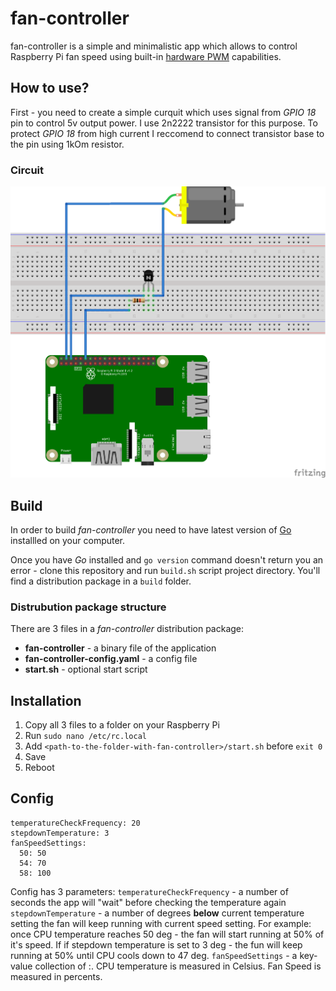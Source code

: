 # fan-controller

fan-controller is a simple and minimalistic app which allows to control Raspberry Pi fan speed
using built-in [hardware PWM](https://www.raspberrypi.org/documentation/usage/gpio/) capabilities.

## How to use?

First - you need to create a simple curquit which uses signal from *GPIO 18* pin to control 5v output power. 
I use 2n2222 transistor for this purpose. To protect *GPIO 18* from high current I reccomend to connect transistor base to the pin using 1kOm resistor. 

### Circuit 
![circuit](https://raw.githubusercontent.com/AndrewKovalenko/fan-controller/master/readme-images/circuit_fan.png?token=AAPEEKLBBFIP7HI2KRXNSJC637R4W)


## Build
In order to build *fan-controller* you need to have latest version of [Go](https://golang.org/doc/install) installled on your computer.

Once you have *Go* installed and `go version` command doesn't return you an error - clone this repository and run `build.sh` script project directory.
You'll find a distribution package in a `build` folder.

### Distrubution package structure

There are 3 files in a *fan-controller* distribution package:
* **fan-controller** - a binary file of the application
* **fan-controller-config.yaml** - a config file
* **start.sh** - optional start script 

## Installation 
1. Copy all 3 files to a folder on your Raspberry Pi
2. Run `sudo nano /etc/rc.local`
3. Add `<path-to-the-folder-with-fan-controller>/start.sh` before `exit 0`
4. Save
5. Reboot

## Config
```
temperatureCheckFrequency: 20
stepdownTemperature: 3
fanSpeedSettings:
  50: 50
  54: 70
  58: 100
```

Config has 3 parameters:
`temperatureCheckFrequency` - a number of seconds the app will "wait" before checking the temperature again
`stepdownTemperature` - a number of degrees **below** current temperature setting the fan will keep running with current speed setting. 
For example: once CPU temperature reaches 50 deg - the fan will start running at 50% of it's speed. If if stepdown temperature is set to 3 deg - the fun will keep running at 50% until CPU cools down to 47 deg.
`fanSpeedSettings` - a key-value collection of <CPU temperature>:<fan speed>. CPU temperature is measured in Celsius. Fan Speed is measured in percents. 
